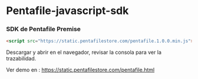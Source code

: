 # Pentafile-javascript-sdk

### SDK de Pentafile Premise
```html
<script src="https://static.pentafilestore.com/pentafile.1.0.0.min.js"></script>
```

Descargar y abrir en el navegador, revisar la consola para ver la trazabilidad.

Ver demo en : https://static.pentafilestore.com/pentafile.html
